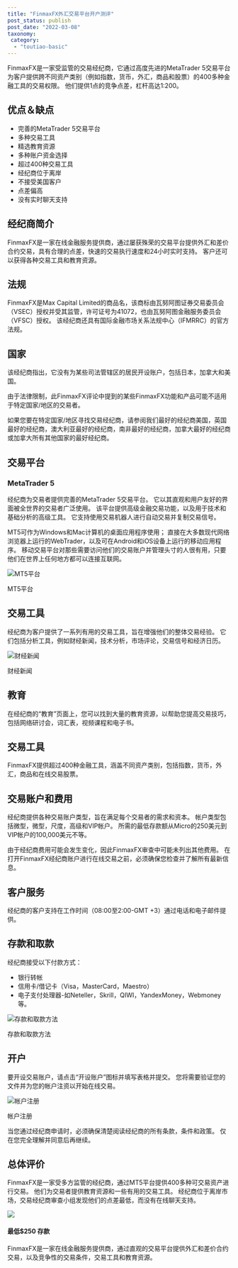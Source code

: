 ```yaml
---
title: "FinmaxFX外汇交易平台开户测评"
post_status: publish
post_date: "2022-03-08"
taxonomy:
 category: 
  - "toutiao-basic"
---
```


FinmaxFX是一家受监管的交易经纪商，它通过高度先进的MetaTrader 5交易平台为客户提供跨不同资产类别（例如指数，货币，外汇，商品和股票）的400多种金融工具的交易权限。 他们提供1点的竞争点差，杠杆高达1:200。

## 优点＆缺点
- 完善的MetaTrader 5交易平台
- 多种交易工具
- 精选教育资源
- 多种账户资金选择
- 超过400种交易工具
- 经纪商位于离岸
- 不接受美国客户
- 点差偏高
- 没有实时聊天支持


## 经纪商简介

FinmaxFX是一家在线金融服务提供商，通过屡获殊荣的交易平台提供外汇和差价合约交易，具有合理的点差，快速的交易执行速度和24小时实时支持。 客户还可以获得各种交易工具和教育资源。

## 法规

FinmaxFX是Max Capital Limited的商品名，该商标由瓦努阿图证券交易委员会（VSEC）授权并受其监管，许可证号为41072，也由瓦努阿图金融服务委员会（VFSC）授权。 该经纪商还具有国际金融市场关系法规中心（IFMRRC）的官方法规。

## 国家

该经纪商指出，它没有为某些司法管辖区的居民开设账户，包括日本，加拿大和美国。

由于法律限制，此FinmaxFX评论中提到的某些FinmaxFX功能和产品可能不适用于特定国家/地区的交易者。

如果您要在特定国家/地区寻找交易经纪商，请参阅我们最好的经纪商美国，英国最好的经纪商，澳大利亚最好的经纪商，南非最好的经纪商，加拿大最好的经纪商或加拿大所有其他国家的最好经纪商。

## 交易平台

### MetaTrader 5

经纪商为交易者提供完善的MetaTrader 5交易平台。 它以其直观和用户友好的界面被全世界的交易者广泛使用。 该平台提供高级金融交易功能，以及用于技术和基础分析的高级工具。 它支持使用交易机器人进行自动交易并复制交易信号。

MT5可作为Windows和Mac计算机的桌面应用程序使用； 直接在大多数现代网络浏览器上运行的WebTrader，以及可在Android和iOS设备上运行的移动应用程序。 移动交易平台对那些需要访问他们的交易账户并管理头寸的人很有用，只要他们在世界上任何地方都可以连接互联网。

![MT5平台](https://cdn.fendou.la/funstoutiao/2020/11/FinmaxFX-Review-MT5-Platform.jpg "MT5平台")

MT5平台

## 交易工具

经纪商为客户提供了一系列有用的交易工具，旨在增强他们的整体交易经验。 它们包括分析工具，例如财经新闻，技术分析，市场评论，交易信号和经济日历。

![财经新闻](https://cdn.fendou.la/funstoutiao/2020/11/FinmaxFX-Review-Financial-News-1024x752.jpg "财经新闻")

财经新闻

## 教育

在经纪商的“教育”页面上，您可以找到大量的教育资源，以帮助您提高交易技巧，包括网络研讨会，词汇表，视频课程和电子书。

## 交易工具

FinmaxFX提供超过400种金融工具，涵盖不同资产类别，包括指数，货币，外汇，商品和在线交易股票。

## 交易账户和费用

经纪商提供各种交易账户类型，旨在满足每个交易者的需求和资本。 帐户类型包括微型，微型，尺度，高级和VIP帐户。 所需的最低存款额从Micro的250美元到VIP帐户的100,000美元不等。

由于经纪商费用可能会发生变化，因此FinmaxFX审查中可能未列出其他费用。 在打开FinmaxFX经纪商账户进行在线交易之前，必须确保您检查并了解所有最新信息。

## 客户服务

经纪商的客户支持在工作时间（08:00至2:00-GMT +3）通过电话和电子邮件提供。

## 存款和取款

经纪商接受以下付款方式：
- 银行转帐
- 信用卡/借记卡（Visa，MasterCard，Maestro）
- 电子支付处理器-如Neteller，Skrill，QIWI，YandexMoney，Webmoney等。

![存款和取款方法](https://cdn.fendou.la/funstoutiao/2020/11/FinmaxFX-Review-Deposit-Withdrawal-Methods.jpg "存款和取款方法")

存款和取款方法

## 开户

要开设交易账户，请点击“开设账户”图标并填写表格并提交。 您将需要验证您的文件并为您的帐户注资以开始在线交易。

![帐户注册](https://cdn.fendou.la/funstoutiao/2020/11/FinmaxFX-Review-Account-Registration.png "帐户注册")

帐户注册

当您通过经纪商申请时，必须确保清楚阅读经纪商的所有条款，条件和政策。 仅在您完全理解并同意后再继续。

## 总体评价

FinmaxFX是一家受多方监管的经纪商，通过MT5平台提供400多种可交易资产进行交易。 他们为交易者提供教育资源和一些有用的交易工具。 经纪商位于离岸市场，交易经纪商审查小组发现他们的点差最低，而没有在线聊天支持。

![](https://cdn.fendou.la/funstoutiao/2020/11/FinmaxFX-Logo.png)

#### 最低$250 存款

FinmaxFX是一家在线金融服务提供商，通过直观的交易平台提供外汇和差价合约交易，以及竞争性的交易条件，交易工具和教育资源。
